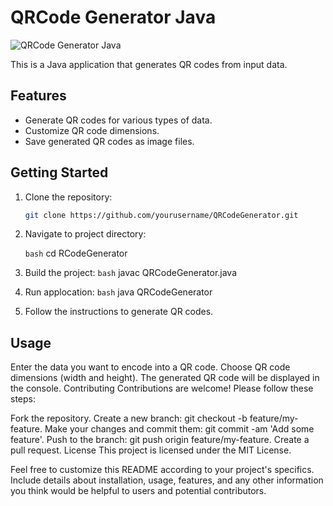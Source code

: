 # QRCode Generator Java

![QRCode Generator Java](/path/to/your/qrcode.png)

This is a Java application that generates QR codes from input data.

## Features

- Generate QR codes for various types of data.
- Customize QR code dimensions.
- Save generated QR codes as image files.

## Getting Started

1. Clone the repository:

   ```bash
   git clone https://github.com/yourusername/QRCodeGenerator.git

2. Navigate to project directory:
  
   ```bash```
   cd  RCodeGenerator
3. Build the project:
   ```bash```
   javac QRCodeGenerator.java

4. Run applocation:
   ```bash```
    java QRCodeGenerator



5. Follow the instructions to generate QR codes.

## Usage
Enter the data you want to encode into a QR code.
Choose QR code dimensions (width and height).
The generated QR code will be displayed in the console.
Contributing
Contributions are welcome! Please follow these steps:

Fork the repository.
Create a new branch: git checkout -b feature/my-feature.
Make your changes and commit them: git commit -am 'Add some feature'.
Push to the branch: git push origin feature/my-feature.
Create a pull request.
License
This project is licensed under the MIT License.

Feel free to customize this README according to your project's specifics. Include details about installation, usage, features, and any other information you think would be helpful to users and potential contributors.